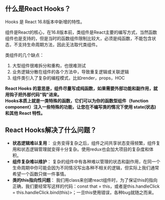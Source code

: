 ## 什么是React Hooks？
Hooks 是 React 16.8版本中新增的特性。     

组件是React的核心，在16.8版本前，类组件是React主要的编写方式，当然函数组件也是支持的，但是当时的函数组件限制比较大，必须是纯函数，不能包含状态，不支持生命周期方法，因此无法取代类组件。     

类组件的几个缺点：
  1. 大型组件很难拆分和重构，也很难测试
  2. 业务逻辑分散在组件的各个方法中，导致重复逻辑或关联逻辑
  3. 组件类引入了复杂的编程模式，比如render，props，HOC

**React Hooks 的意思是，组件尽量写成纯函数，如果需要外部功能和副作用，就用钩子把外部代码"钩"进来。**        
**Hooks本质上就是一类特殊的函数，它们可以为你的函数型组件（function component）注入一些特殊的功能，让您在不编写类的情况下使用 state(状态) 和其他 React 特性。**

## React Hooks解决了什么问题？

- **状态逻辑难以复用**： 业务变得复杂之后，组件之间共享状态变得频繁，组件复用和状态逻辑管理就变得十分复杂。使用redux也会加大项目的复杂度和体积。
- **组件复杂难以维护**： 复杂的组件中有各种难以管理的状态和副作用，在同一个生命周期中你可能会因为不同情况写出各种不相关的逻辑，但实际上我们通常希望一个函数只做一件事情。
- **类的this指向性问题**： 我们用class来创建react组件时，为了保证this的指向正确，我们要经常写这样的代码：const that = this，或者是this.handleClick = this.handleClick.bind(this)>；一旦this使用错误，各种bug就随之而来。